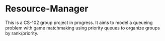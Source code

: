 # Resource-Manager

This is a CS-102 group project in progress. It aims to model a queueing problem with game matchmaking using priority queues to organize groups by rank/priority.

